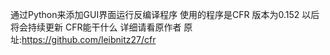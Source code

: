   通过Python来添加GUI界面运行反编译程序
  使用的程序是CFR 版本为0.152 以后将会持续更新
  CFR能干什么 详细请看原作者
  原址:https://github.com/leibnitz27/cfr
